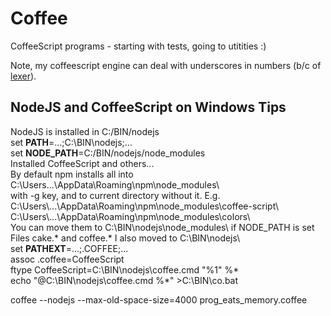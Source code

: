 # Coffee
CoffeeScript programs - starting with tests, going to utitities :)

Note, my coffeescript engine can deal with underscores in numbers (b/c of [lexer](https://github.com/georgiy-pruss/CoffeeScriptToo/blob/master/lib/coffee-script)).

## NodeJS and CoffeeScript on Windows Tips

NodeJS is installed in C:/BIN/nodejs  
set **PATH**=...;C:\BIN\nodejs;...  
set **NODE_PATH**=C:/BIN/nodejs/node_modules  
Installed CoffeeScript and others...  
By default npm installs all into C:\Users\...\AppData\Roaming\npm\node_modules\  
with -g key, and to current directory without it. E.g.  
C:\Users\\...\AppData\Roaming\npm\node_modules\coffee-script\  
C:\Users\\...\AppData\Roaming\npm\node_modules\colors\  
You can move them to C:\BIN\nodejs\node_modules\ if NODE_PATH is set  
Files cake.* and coffee.* I also moved to C:\BIN\nodejs\  
set **PATHEXT**=...;.COFFEE;...  
assoc .coffee=CoffeeScript  
ftype CoffeeScript=C:\BIN\nodejs\coffee.cmd "%1" %*  
echo "@C:\BIN\nodejs\coffee.cmd %*" >C:\BIN\co.bat  

coffee --nodejs --max-old-space-size=4000 prog_eats_memory.coffee
